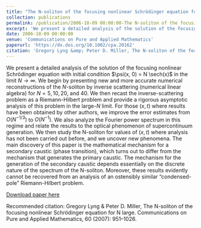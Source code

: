 ```yaml
---
title: "The N-soliton of the focusing nonlinear Schrödinger equation for N large"
collection: publications
permalink: /publication/2006-10-09 00:00:00-The N-soliton of the focusing nonlinear Schrödinger equation for N large
excerpt: 'We present a detailed analysis of the solution of the focusing nonlinear Schrödinger equation with initial condition $\psi(x, 0) = N \sech(x)$ in the limit $N\to\infty$. We begin by presenting new and more accurate numerical reconstructions of the $N$-soliton by inverse scattering (numerical linear algebra) for $N = 5, 10, 20$, and $40$. We then recast the inverse-scattering problem as a Riemann-Hilbert problem and provide a rigorous asymptotic analysis of this problem in the large-$N$ limit. For those $(x, t)$ where results have been obtained by other authors, we improve the error estimates from $O(N^{−1/3})$ to $O(N^{−1})$. We also analyze the Fourier power spectrum in this regime and relate the results to the optical phenomenon of supercontinuum generation. We then study the N-soliton for values of $(x, t)$ where analysis has not been carried out before, and we uncover new phenomena. The main discovery of this paper is the mathematical mechanism for a secondary caustic (phase transition), which turns out to differ from the mechanism that generates the primary caustic. The mechanism for the generation of the secondary caustic depends essentially on the discrete nature of the spectrum of the N-soliton. Moreover, these results evidently cannot be recovered from an analysis of an ostensibly similar “condensed-pole” Riemann-Hilbert problem.'
date: 2006-10-09 00:00:00
venue: 'Communications on Pure and Applied Mathematics'
paperurl: 'https://dx.doi.org/10.1002/cpa.20162'
citation: 'Gregory Lyng &amp; Peter D. Miller, The N-soliton of the focusing nonlinear Schrödinger equation for N large. Communications on Pure and Applied Mathematics, 60 (2007): 951–1026.'
---
```

We present a detailed analysis of the solution of the focusing nonlinear Schrödinger equation with initial condition $\psi(x, 0) = N \sech(x)$ in the limit $N\to\infty$. We begin by presenting new and more accurate numerical reconstructions of the $N$-soliton by inverse scattering (numerical linear algebra) for $N = 5, 10, 20$, and $40$. We then recast the inverse-scattering problem as a Riemann-Hilbert problem and provide a rigorous asymptotic analysis of this problem in the large-$N$ limit. For those $(x, t)$ where results have been obtained by other authors, we improve the error estimates from $O(N^{−1/3})$ to $O(N^{−1})$. We also analyze the Fourier power spectrum in this regime and relate the results to the optical phenomenon of supercontinuum generation. We then study the N-soliton for values of $(x, t)$ where analysis has not been carried out before, and we uncover new phenomena. The main discovery of this paper is the mathematical mechanism for a secondary caustic (phase transition), which turns out to differ from the mechanism that generates the primary caustic. The mechanism for the generation of the secondary caustic depends essentially on the discrete nature of the spectrum of the N-soliton. Moreover, these results evidently cannot be recovered from an analysis of an ostensibly similar “condensed-pole” Riemann-Hilbert problem.

[Download paper here](https://dx.doi.org/10.1002/cpa.20162)

Recommended citation: Gregory Lyng & Peter D. Miller, The N-soliton of the focusing nonlinear Schrödinger equation for N large. Communications on Pure and Applied Mathematics, 60 (2007): 951–1026.